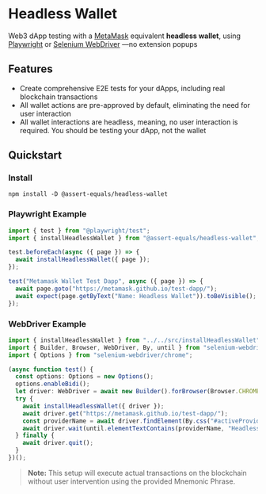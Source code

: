 # Headless Wallet

Web3 dApp testing with a [MetaMask](https://metamask.io/) equivalent **headless wallet**, using [Playwright](https://playwright.dev/) or [Selenium WebDriver](https://www.selenium.dev/) —no extension popups

## Features

- Create comprehensive E2E tests for your dApps, including real blockchain transactions
- All wallet actions are pre-approved by default, eliminating the need for user interaction
- All wallet interactions are headless, meaning, no user interaction is required. You should be testing your dApp, not the wallet

## Quickstart

### Install

```shell
npm install -D @assert-equals/headless-wallet
```

### Playwright Example

```ts
import { test } from "@playwright/test";
import { installHeadlessWallet } from "@assert-equals/headless-wallet";

test.beforeEach(async ({ page }) => {
  await installHeadlessWallet({ page });
});

test("Metamask Wallet Test Dapp", async ({ page }) => {
  await page.goto("https://metamask.github.io/test-dapp/");
  await expect(page.getByText("Name: Headless Wallet")).toBeVisible();
});
```

### WebDriver Example

```ts
import { installHeadlessWallet } from "../../src/installHeadlessWallet";
import { Builder, Browser, WebDriver, By, until } from "selenium-webdriver";
import { Options } from "selenium-webdriver/chrome";

(async function test() {
  const options: Options = new Options();
  options.enableBidi();
  let driver: WebDriver = await new Builder().forBrowser(Browser.CHROME).setChromeOptions(options).build();
  try {
    await installHeadlessWallet({ driver });
    await driver.get("https://metamask.github.io/test-dapp/");
    const providerName = await driver.findElement(By.css("#activeProviderName"));
    await driver.wait(until.elementTextContains(providerName, "Headless Wallet"), 1000);
  } finally {
    await driver.quit();
  }
})();
```

> **Note:** This setup will execute actual transactions on the blockchain without user intervention using the provided Mnemonic Phrase.
